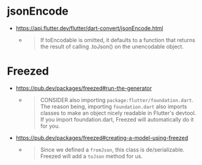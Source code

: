 # jsonEncode
- https://api.flutter.dev/flutter/dart-convert/jsonEncode.html
  - > If toEncodable is omitted, it defaults to a function that returns the result of calling .toJson() on the unencodable object.

# Freezed
- https://pub.dev/packages/freezed#run-the-generator
  - > CONSIDER also importing `package:flutter/foundation.dart`. The reason being, importing `foundation.dart` also imports classes to make an object nicely readable in Flutter's devtool. If you import foundation.dart, Freezed will automatically do it for you.
- https://pub.dev/packages/freezed#creating-a-model-using-freezed
  - > Since we defined a `fromJson`, this class is de/serializable. Freezed will add a `toJson` method for us.
